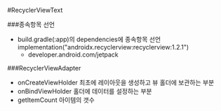 #RecyclerViewText   

###종속항목 선언   
* build.gradle(:app)의 dependencies에 종속항목 선언   
	implementation("androidx.recyclerview:recyclerview:1.2.1")   
	* developer.android.com/jetpack

###RecyclerViewAdapter   
* onCreateViewHolder
	최초에 레이아웃을 생성하고 뷰 홀더에 보관하는 부분
* onBindViewHolder
	홀더에 데이터를 설정하는 부분
* getItemCount
	아이템의 갯수
